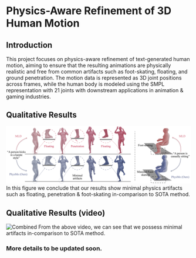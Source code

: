 # Physics-Aware Refinement of 3D Human Motion

## Introduction
This project focuses on physics-aware refinement of text-generated human motion, aiming to ensure that the resulting animations are physically realistic and free from common artifacts such as foot-skating, floating, and ground penetration. The motion data is represented as 3D joint positions across frames, while the human body is modeled using the SMPL representation with 21 joints with downstream applications in animation & gaming industries.

## Qualitative Results 
![All](https://github.com/Jatinkalal/PhysMo/blob/main/images/Rep_image.jpg)
In this figure we conclude that our results show minimal physics artifacts such as floating, penetration & foot-skating in-comparison to SOTA method.

## Qualitative Results (video)
![Combined](https://github.com/Jatinkalal/PhysMo/blob/main/images/results.gif)
From the above video, we can see that we possess minimal artifacts in-comparison to SOTA method.


### More details to be updated soon.


